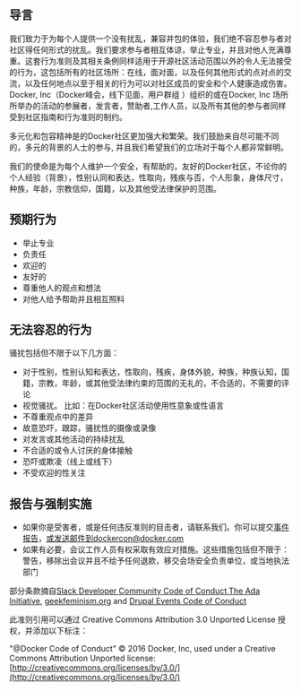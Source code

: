 ## 导言

我们致力于为每个人提供一个没有扰乱，兼容并包的体验，我们绝不容忍参与者对社区得任何形式的扰乱。我们要求参与者相互体谅，举止专业，并且对他人充满尊重。这套行为准则及其相关条例同样适用于开源社区活动范围以外的令人无法接受的行为，这包括所有的社区场所：在线，面对面，以及任何其他形式的点对点的交流，以及任何地点以至于相关的行为可以对社区成员的安全和个人健康造成伤害。Docker, Inc（Docker峰会，线下见面，用户群组 ）组织的或在Docker, Inc 场所所举办的活动的参展者，发言者，赞助者,工作人员，以及所有其他的参与者同样受到社区指南和行为准则的制约。

多元化和包容精神是的Docker社区更加强大和繁荣。我们鼓励来自尽可能不同的，多元的背景的人士的参与, 并且我们希望我们的立场对于每个人都非常鲜明。

我们的使命是为每个人维护一个安全，有帮助的，友好的Docker社区，不论你的个人经验（背景），性别认同和表达，性取向，残疾与否，个人形象，身体尺寸，种族，年龄，宗教信仰，国籍，以及其他受法律保护的范围。

## 预期行为

- 举止专业
- 负责任
- 欢迎的
- 友好的
- 尊重他人的观点和想法
- 对他人给予帮助并且相互照料

## 无法容忍的行为

骚扰包括但不限于以下几方面：

- 对于性别，性别认知和表达，性取向，残疾，身体外貌，种族，种族认知，国籍，宗教，年龄，或其他受法律约束的范围的无礼的，不合适的，不需要的评论
- 视觉骚扰。 比如：在Docker社区活动使用性意象或性语言
- 不尊重观点中的差异
- 故意恐吓，跟踪，骚扰性的摄像或录像
- 对发言或其他活动的持续扰乱
- 不合适的或令人讨厌的身体接触
- 恐吓或欺凌（线上或线下）
- 不受欢迎的性关注

## 报告与强制实施

- 如果你是受害者，或是任何违反准则的目击者，请联系我们。你可以提交[事件报告](https://docs.google.com/forms/d/e/1FAIpQLScezna1ZXRPzC_phSDoPEF4c5nvw8yQW-vvtI8xHjv-BB9MOg/viewform?c=0&w=1)，或发送邮件到dockercon@docker.com
- 如果有必要，会议工作人员有权采取有效应对措施。这些措施包括但不限于：警告，移除出会议并且不给予任何退款，移交会场安全负责单位，或当地执法部门

部分条款摘自[Slack Developer Community Code of Conduct](https://api.slack.com/docs/community-code-of-conduct),[The Ada Initiative](https://adainitiative.org/2014/02/18/howto-design-a-code-of-conduct-for-your-community/), [geekfeminism.org](https://geekfeminism.org/about/code-of-conduct/) and [Drupal Events Code of Conduct](https://events.drupal.org/dublin2016/code-conduct)

此准则引用可以通过 Creative Commons Attribution 3.0 Unported License 授权，并添加以下标注：

"@Docker Code of Conduct" © 2016 Docker, Inc, used under a Creative Commons Attribution Unported license: [http://creativecommons.org/licenses/by/3.0/](http://creativecommons.org/licenses/by/3.0/)
